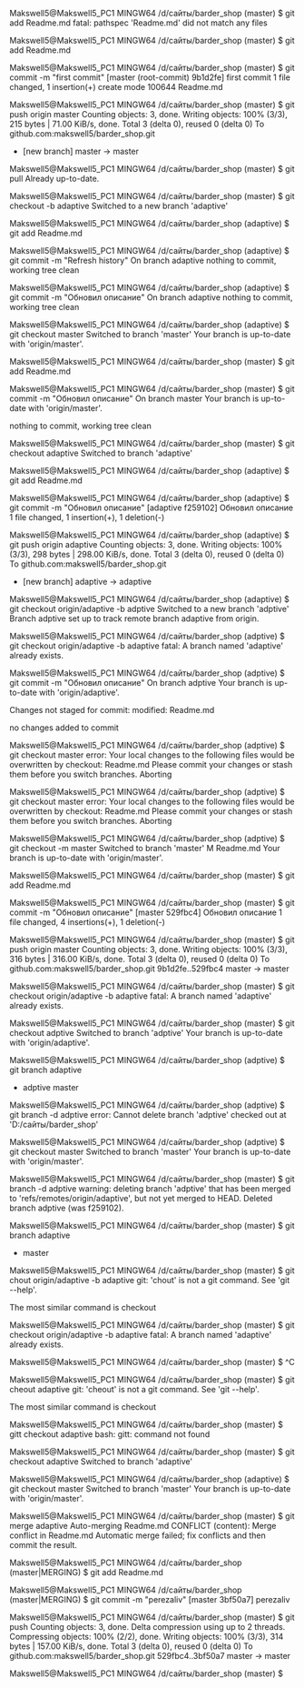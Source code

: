 Makswell5@Makswell5_PC1 MINGW64 /d/сайты/barder_shop (master)
$ git add Readme.md
fatal: pathspec 'Readme.md' did not match any files

Makswell5@Makswell5_PC1 MINGW64 /d/сайты/barder_shop (master)
$ git add Readme.md

Makswell5@Makswell5_PC1 MINGW64 /d/сайты/barder_shop (master)
$ git commit -m "first commit"
[master (root-commit) 9b1d2fe] first commit
 1 file changed, 1 insertion(+)
 create mode 100644 Readme.md

Makswell5@Makswell5_PC1 MINGW64 /d/сайты/barder_shop (master)
$ git push origin master
Counting objects: 3, done.
Writing objects: 100% (3/3), 215 bytes | 71.00 KiB/s, done.
Total 3 (delta 0), reused 0 (delta 0)
To github.com:makswell5/barder_shop.git
 * [new branch]      master -> master

Makswell5@Makswell5_PC1 MINGW64 /d/сайты/barder_shop (master)
$ git pull
Already up-to-date.

Makswell5@Makswell5_PC1 MINGW64 /d/сайты/barder_shop (master)
$ git checkout -b adaptive
Switched to a new branch 'adaptive'

Makswell5@Makswell5_PC1 MINGW64 /d/сайты/barder_shop (adaptive)
$ git add Readme.md

Makswell5@Makswell5_PC1 MINGW64 /d/сайты/barder_shop (adaptive)
$ git commit -m "Refresh history"
On branch adaptive
nothing to commit, working tree clean

Makswell5@Makswell5_PC1 MINGW64 /d/сайты/barder_shop (adaptive)
$ git commit -m "Обновил описание"
On branch adaptive
nothing to commit, working tree clean

Makswell5@Makswell5_PC1 MINGW64 /d/сайты/barder_shop (adaptive)
$ git checkout master
Switched to branch 'master'
Your branch is up-to-date with 'origin/master'.

Makswell5@Makswell5_PC1 MINGW64 /d/сайты/barder_shop (master)
$ git add Readme.md

Makswell5@Makswell5_PC1 MINGW64 /d/сайты/barder_shop (master)
$ git commit -m "Обновил описание"
On branch master
Your branch is up-to-date with 'origin/master'.

nothing to commit, working tree clean

Makswell5@Makswell5_PC1 MINGW64 /d/сайты/barder_shop (master)
$ git checkout adaptive
Switched to branch 'adaptive'

Makswell5@Makswell5_PC1 MINGW64 /d/сайты/barder_shop (adaptive)
$ git add Readme.md

Makswell5@Makswell5_PC1 MINGW64 /d/сайты/barder_shop (adaptive)
$ git commit -m "Обновил описание"
[adaptive f259102] Обновил описание
 1 file changed, 1 insertion(+), 1 deletion(-)

Makswell5@Makswell5_PC1 MINGW64 /d/сайты/barder_shop (adaptive)
$ git push origin adaptive
Counting objects: 3, done.
Writing objects: 100% (3/3), 298 bytes | 298.00 KiB/s, done.
Total 3 (delta 0), reused 0 (delta 0)
To github.com:makswell5/barder_shop.git
 * [new branch]      adaptive -> adaptive

Makswell5@Makswell5_PC1 MINGW64 /d/сайты/barder_shop (adaptive)
$ git checkout origin/adaptive -b adptive
Switched to a new branch 'adptive'
Branch adptive set up to track remote branch adaptive from origin.

Makswell5@Makswell5_PC1 MINGW64 /d/сайты/barder_shop (adptive)
$ git checkout origin/adaptive -b adaptive
fatal: A branch named 'adaptive' already exists.

Makswell5@Makswell5_PC1 MINGW64 /d/сайты/barder_shop (adptive)
$ git commit -m "Обновил описание"
On branch adptive
Your branch is up-to-date with 'origin/adaptive'.

Changes not staged for commit:
        modified:   Readme.md

no changes added to commit

Makswell5@Makswell5_PC1 MINGW64 /d/сайты/barder_shop (adptive)
$ git checkout master
error: Your local changes to the following files would be overwritten by checkout:
        Readme.md
Please commit your changes or stash them before you switch branches.
Aborting

Makswell5@Makswell5_PC1 MINGW64 /d/сайты/barder_shop (adptive)
$ git checkout master
error: Your local changes to the following files would be overwritten by checkout:
        Readme.md
Please commit your changes or stash them before you switch branches.
Aborting

Makswell5@Makswell5_PC1 MINGW64 /d/сайты/barder_shop (adptive)
$ git checkout -m master
Switched to branch 'master'
M       Readme.md
Your branch is up-to-date with 'origin/master'.

Makswell5@Makswell5_PC1 MINGW64 /d/сайты/barder_shop (master)
$ git add Readme.md

Makswell5@Makswell5_PC1 MINGW64 /d/сайты/barder_shop (master)
$ git commit -m "Обновил описание"
[master 529fbc4] Обновил описание
 1 file changed, 4 insertions(+), 1 deletion(-)

Makswell5@Makswell5_PC1 MINGW64 /d/сайты/barder_shop (master)
$ git push origin master
Counting objects: 3, done.
Writing objects: 100% (3/3), 316 bytes | 316.00 KiB/s, done.
Total 3 (delta 0), reused 0 (delta 0)
To github.com:makswell5/barder_shop.git
   9b1d2fe..529fbc4  master -> master

Makswell5@Makswell5_PC1 MINGW64 /d/сайты/barder_shop (master)
$ git checkout origin/adaptive -b adaptive
fatal: A branch named 'adaptive' already exists.

Makswell5@Makswell5_PC1 MINGW64 /d/сайты/barder_shop (master)
$ git checkout adptive
Switched to branch 'adptive'
Your branch is up-to-date with 'origin/adaptive'.

Makswell5@Makswell5_PC1 MINGW64 /d/сайты/barder_shop (adptive)
$ git branch
  adaptive
* adptive
  master

Makswell5@Makswell5_PC1 MINGW64 /d/сайты/barder_shop (adptive)
$ git branch -d adptive
error: Cannot delete branch 'adptive' checked out at 'D:/сайты/barder_shop'

Makswell5@Makswell5_PC1 MINGW64 /d/сайты/barder_shop (adptive)
$ git checkout master
Switched to branch 'master'
Your branch is up-to-date with 'origin/master'.

Makswell5@Makswell5_PC1 MINGW64 /d/сайты/barder_shop (master)
$ git branch -d adptive
warning: deleting branch 'adptive' that has been merged to
         'refs/remotes/origin/adaptive', but not yet merged to HEAD.
Deleted branch adptive (was f259102).

Makswell5@Makswell5_PC1 MINGW64 /d/сайты/barder_shop (master)
$ git branch
  adaptive
* master

Makswell5@Makswell5_PC1 MINGW64 /d/сайты/barder_shop (master)
$  git chout origin/adaptive -b adaptive
git: 'chout' is not a git command. See 'git --help'.

The most similar command is
        checkout

Makswell5@Makswell5_PC1 MINGW64 /d/сайты/barder_shop (master)
$ git checkout origin/adaptive -b adaptive
fatal: A branch named 'adaptive' already exists.

Makswell5@Makswell5_PC1 MINGW64 /d/сайты/barder_shop (master)
$ ^C

Makswell5@Makswell5_PC1 MINGW64 /d/сайты/barder_shop (master)
$ git cheout adaptive
git: 'cheout' is not a git command. See 'git --help'.

The most similar command is
        checkout

Makswell5@Makswell5_PC1 MINGW64 /d/сайты/barder_shop (master)
$ gitt checkout adaptive
bash: gitt: command not found

Makswell5@Makswell5_PC1 MINGW64 /d/сайты/barder_shop (master)
$ git checkout adaptive
Switched to branch 'adaptive'

Makswell5@Makswell5_PC1 MINGW64 /d/сайты/barder_shop (adaptive)
$ git checkout master
Switched to branch 'master'
Your branch is up-to-date with 'origin/master'.

Makswell5@Makswell5_PC1 MINGW64 /d/сайты/barder_shop (master)
$ git merge adaptive
Auto-merging Readme.md
CONFLICT (content): Merge conflict in Readme.md
Automatic merge failed; fix conflicts and then commit the result.

Makswell5@Makswell5_PC1 MINGW64 /d/сайты/barder_shop (master|MERGING)
$ git add Readme.md

Makswell5@Makswell5_PC1 MINGW64 /d/сайты/barder_shop (master|MERGING)
$ git commit -m "perezaliv"
[master 3bf50a7] perezaliv

Makswell5@Makswell5_PC1 MINGW64 /d/сайты/barder_shop (master)
$ git push
Counting objects: 3, done.
Delta compression using up to 2 threads.
Compressing objects: 100% (2/2), done.
Writing objects: 100% (3/3), 314 bytes | 157.00 KiB/s, done.
Total 3 (delta 0), reused 0 (delta 0)
To github.com:makswell5/barder_shop.git
   529fbc4..3bf50a7  master -> master

Makswell5@Makswell5_PC1 MINGW64 /d/сайты/barder_shop (master)
$
